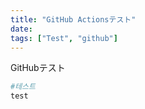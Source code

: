```yaml
---
title: "GitHub Actionsテスト"
date: 
tags: ["Test", "github"]
---
```


GitHubテスト


```python
#테스트
test
```